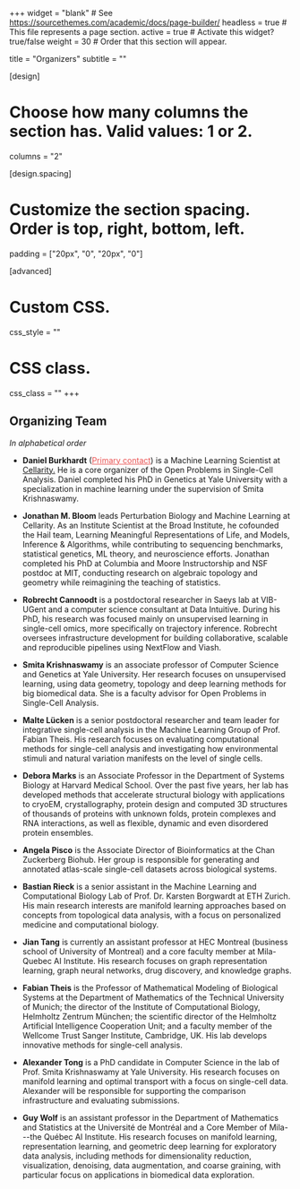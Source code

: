 +++
widget = "blank"  # See https://sourcethemes.com/academic/docs/page-builder/
headless = true  # This file represents a page section.
active = true  # Activate this widget? true/false
weight = 30  # Order that this section will appear.

title = "Organizers"
subtitle = ""

[design]
  # Choose how many columns the section has. Valid values: 1 or 2.
  columns = "2"

[design.spacing]
  # Customize the section spacing. Order is top, right, bottom, left.
  padding = ["20px", "0", "20px", "0"]

[advanced]
 # Custom CSS.
 css_style = ""

 # CSS class.
 css_class = ""
+++

## Organizing Team

_In alphabetical order_

-   **Daniel Burkhardt** (<a href="mailto:dburkhardt@cellarity.com?subject=%5BNeurIPS_2021%5D" style="color: #EB5252;">Primary contact</a>) is a Machine Learning
    Scientist at [Cellarity.](https://cellarity.com) He is a core organizer of the Open Problems
    in Single-Cell Analysis. Daniel completed his PhD in Genetics at
    Yale University with a specialization in machine learning under the
    supervision of Smita Krishnaswamy.

-   **Jonathan M. Bloom** leads Perturbation Biology and Machine Learning at Cellarity. As an Institute Scientist at the Broad Institute, he cofounded the Hail team, Learning Meaningful Representations of Life, and Models, Inference & Algorithms, while contributing to sequencing benchmarks, statistical genetics, ML theory, and neuroscience efforts. Jonathan completed his PhD at Columbia and Moore Instructorship and NSF postdoc at MIT, conducting research on algebraic topology and geometry while reimagining the teaching of statistics.  

-   **Robrecht Cannoodt** is a postdoctoral researcher in Saeys lab at 
    VIB-UGent and a computer science consultant at Data Intuitive.
    During his PhD, his research was focused mainly on unsupervised learning in 
    single-cell omics, more specifically on trajectory inference. Robrecht 
    oversees infrastructure development for building collaborative, scalable 
    and reproducible pipelines using NextFlow and Viash.

-   **Smita Krishnaswamy** is an associate professor of Computer Science and
    Genetics at Yale University. Her research focuses on unsupervised
    learning, using data geometry, topology and deep learning methods
    for big biomedical data. She is a faculty advisor for Open Problems
    in Single-Cell Analysis.

-   **Malte Lücken** is a senior postdoctoral researcher and team leader
    for integrative single-cell analysis in the Machine Learning Group
    of Prof. Fabian Theis. His research focuses on evaluating
    computational methods for single-cell analysis and investigating how
    environmental stimuli and natural variation manifests on the level
    of single cells.

-   **Debora Marks** is an
    Associate Professor in the Department of Systems Biology at Harvard
    Medical School. Over the past five years, her lab has
    developed methods that accelerate structural biology with
    applications to cryoEM, crystallography, protein design and computed
    3D structures of thousands of proteins with unknown folds, protein
    complexes and RNA interactions, as well as flexible, dynamic and
    even disordered protein ensembles.

-   **Angela Pisco** is the Associate Director of Bioinformatics at the Chan Zuckerberg Biohub.
    Her group is responsible for generating and annotated atlas-scale single-cell
    datasets across biological systems.

-   **Bastian Rieck** is a senior assistant in the Machine Learning and
    Computational Biology Lab of Prof. Dr. Karsten Borgwardt at ETH
    Zurich. His main research interests are manifold learning approaches
    based on concepts from topological data analysis, with a focus on
    personalized medicine and computational biology.

-   **Jian Tang** is currently an assistant professor at HEC Montreal
    (business school of University of Montreal) and a core faculty
    member at Mila-Quebec AI Institute. His research focuses on graph
    representation learning, graph neural networks, drug discovery, and
    knowledge graphs.

-   **Fabian Theis** is the Professor of Mathematical Modeling of Biological
    Systems at the Department of Mathematics of the Technical University
    of Munich; the director of the Institute of Computational Biology,
    Helmholtz Zentrum München; the scientific director of the Helmholtz
    Artificial Intelligence Cooperation Unit; and a faculty member of
    the Wellcome Trust Sanger Institute, Cambridge, UK. His lab develops innovative
    methods for single-cell analysis.

-   **Alexander Tong** is a PhD candidate in Computer Science in the lab of
    Prof. Smita Krishnaswamy at Yale University. His research focuses on
    manifold learning and optimal transport with a focus on single-cell
    data. Alexander will be responsible for supporting the comparison
    infrastructure and evaluating submissions.

-   **Guy Wolf** is an assistant professor in the Department of Mathematics
    and Statistics at the Université de Montréal and a Core Member of
    Mila---the Québec AI Institute. His research
    focuses on manifold learning, representation learning, and geometric
    deep learning for exploratory data analysis, including methods for
    dimensionality reduction, visualization, denoising, data
    augmentation, and coarse graining, with particular focus on
    applications in biomedical data exploration.
